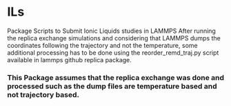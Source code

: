 # ILs
Package Scripts to Submit Ionic Liquids studies in LAMMPS
After running the replica exchange simulations and considering that LAMMPS dumps the coordinates following the trajectory and not the temperature, some additional processing has to be done using the reorder_remd_traj.py script available in lammps github replica package. 

### This Package assumes that the replica exchange was done and processed such as the dump files are temperature based and not trajectory based. 

##
